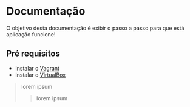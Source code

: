 # Documentação
O objetivo desta documentação é exibir o passo a passo para que está aplicação funcione!

## Pré requisitos

* Instalar o [Vagrant]([https://docs.docker.com/desktop/install/windows-install/](https://developer.hashicorp.com/vagrant/downloads?product_intent=vagrant))
* Instalar o [VirtualBox](https://www.virtualbox.org/wiki/Downloads)
  
 > lorem ipsum
> > lorem ipsum


